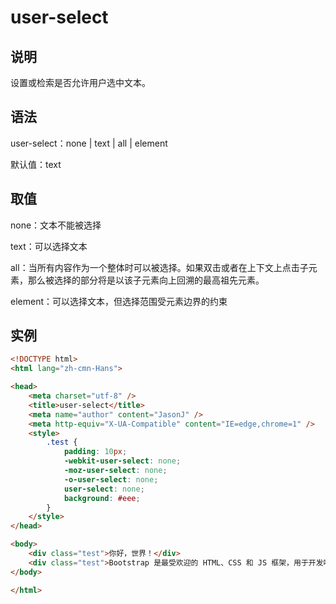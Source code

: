 # user-select

## 说明
设置或检索是否允许用户选中文本。

## 语法

user-select：none | text | all | element

默认值：text

## 取值

none：文本不能被选择

text：可以选择文本

all：当所有内容作为一个整体时可以被选择。如果双击或者在上下文上点击子元素，那么被选择的部分将是以该子元素向上回溯的最高祖先元素。

element：可以选择文本，但选择范围受元素边界的约束

## 实例
```HTML
<!DOCTYPE html>
<html lang="zh-cmn-Hans">

<head>
    <meta charset="utf-8" />
    <title>user-select</title>
    <meta name="author" content="JasonJ" />
    <meta http-equiv="X-UA-Compatible" content="IE=edge,chrome=1" />
    <style>
        .test {
            padding: 10px;
            -webkit-user-select: none;
            -moz-user-select: none;
            -o-user-select: none;
            user-select: none;
            background: #eee;
        }
    </style>
</head>

<body>
    <div class="test">你好，世界！</div>
    <div class="test">Bootstrap 是最受欢迎的 HTML、CSS 和 JS 框架，用于开发响应式布局、移动设备优先的 WEB 项目。</div>
</body>

</html>
```